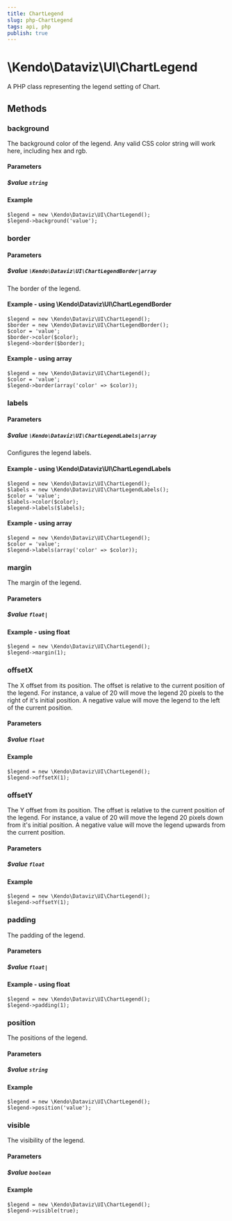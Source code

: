 ```yaml
---
title: ChartLegend
slug: php-ChartLegend
tags: api, php
publish: true
---
```


# \Kendo\Dataviz\UI\ChartLegend

A PHP class representing the legend setting of Chart.


## Methods

### background
The background color of the legend. Any valid CSS color string will work here, including hex and rgb.
#### Parameters

##### $value `string`



#### Example 
    $legend = new \Kendo\Dataviz\UI\ChartLegend();
    $legend->background('value');

### border

#### Parameters

##### $value `\Kendo\Dataviz\UI\ChartLegendBorder|array`

The border of the legend.


#### Example - using \Kendo\Dataviz\UI\ChartLegendBorder

    $legend = new \Kendo\Dataviz\UI\ChartLegend();
    $border = new \Kendo\Dataviz\UI\ChartLegendBorder();
    $color = 'value';
    $border->color($color);
    $legend->border($border);

#### Example - using array

    $legend = new \Kendo\Dataviz\UI\ChartLegend();
    $color = 'value';
    $legend->border(array('color' => $color));

### labels

#### Parameters

##### $value `\Kendo\Dataviz\UI\ChartLegendLabels|array`

Configures the legend labels.


#### Example - using \Kendo\Dataviz\UI\ChartLegendLabels

    $legend = new \Kendo\Dataviz\UI\ChartLegend();
    $labels = new \Kendo\Dataviz\UI\ChartLegendLabels();
    $color = 'value';
    $labels->color($color);
    $legend->labels($labels);

#### Example - using array

    $legend = new \Kendo\Dataviz\UI\ChartLegend();
    $color = 'value';
    $legend->labels(array('color' => $color));

### margin
The margin of the legend.
#### Parameters

##### $value `float|`



#### Example  - using float
    $legend = new \Kendo\Dataviz\UI\ChartLegend();
    $legend->margin(1);

### offsetX
The X offset from its position.  The offset is relative to the current position of the legend.
For instance, a value of 20 will move the legend 20 pixels to the right of it's initial position.  A negative value will move the legend
to the left of the current position.
#### Parameters

##### $value `float`



#### Example 
    $legend = new \Kendo\Dataviz\UI\ChartLegend();
    $legend->offsetX(1);

### offsetY
The Y offset from its position.  The offset is relative to the current position of the legend.
For instance, a value of 20 will move the legend 20 pixels down from it's initial position.  A negative value will move the legend
upwards from the current position.
#### Parameters

##### $value `float`



#### Example 
    $legend = new \Kendo\Dataviz\UI\ChartLegend();
    $legend->offsetY(1);

### padding
The padding of the legend.
#### Parameters

##### $value `float|`



#### Example  - using float
    $legend = new \Kendo\Dataviz\UI\ChartLegend();
    $legend->padding(1);

### position
The positions of the legend.
#### Parameters

##### $value `string`



#### Example 
    $legend = new \Kendo\Dataviz\UI\ChartLegend();
    $legend->position('value');

### visible
The visibility of the legend.
#### Parameters

##### $value `boolean`



#### Example 
    $legend = new \Kendo\Dataviz\UI\ChartLegend();
    $legend->visible(true);

